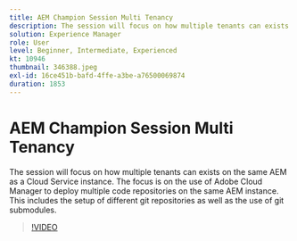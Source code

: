 ```yaml
---
title: AEM Champion Session Multi Tenancy
description: The session will focus on how multiple tenants can exists on the same AEM as a Cloud Service instance. The focus is on the use of Adobe Cloud Manager to deploy multiple code repositories on the same AEM instance. This includes the setup of different git repositories as well as the use of git submodules.
solution: Experience Manager
role: User
level: Beginner, Intermediate, Experienced
kt: 10946
thumbnail: 346388.jpeg
exl-id: 16ce451b-bafd-4ffe-a3be-a76500069874
duration: 1853
---
```

# AEM Champion Session Multi Tenancy

The session will focus on how multiple tenants can exists on the same AEM as a Cloud Service instance. The focus is on the use of Adobe Cloud Manager to deploy multiple code repositories on the same AEM instance. This includes the setup of different git repositories as well as the use of git submodules.

>[!VIDEO](https://video.tv.adobe.com/v/346388/?quality=12&learn=on)
